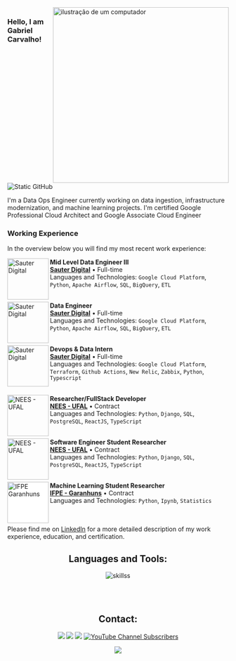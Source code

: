 <img src="https://raw.githubusercontent.com/MicaelliMedeiros/micaellimedeiros/master/image/computer-illustration.png" alt="ilustração de um computador" min-width="400px" max-width="400px" width="400px" align="right">

### Hello, I am Gabriel Carvalho!

<img src="https://img.shields.io/static/v1?label=Overview&message=iamgabs&color=8e11ed&style=for-the-badge&logo=GitHub" alt="Static GitHub">

<p>I'm a Data Ops Engineer currently working on data ingestion, infrastructure modernization, and machine learning projects.
I'm certified Google Professional Cloud Architect and Google Associate Cloud Engineer</p>

### Working Experience

In the overview below you will find my most recent work experience:

[<img align="left" height="94px" width="94px" alt="Sauter Digital" src="https://t2.gstatic.com/faviconV2?client=SOCIAL&type=FAVICON&fallback_opts=TYPE,SIZE,URL&url=http://sauter.digital&size=64"/>](https://sauter.digital/)

**Mid Level Data Engineer III** \
[**Sauter Digital**](https://sauter.digital/) • Full-time \
Languages and Technologies: `Google Cloud Platform`, `Python`, `Apache Airflow`, `SQL`, `BigQuery`, `ETL`\
<br/>

[<img align="left" height="94px" width="94px" alt="Sauter Digital" src="https://t2.gstatic.com/faviconV2?client=SOCIAL&type=FAVICON&fallback_opts=TYPE,SIZE,URL&url=http://sauter.digital&size=64"/>](https://sauter.digital/)

**Data Engineer** \
[**Sauter Digital**](https://sauter.digital/) • Full-time \
Languages and Technologies: `Google Cloud Platform`, `Python`, `Apache Airflow`, `SQL`, `BigQuery`, `ETL`\
<br/>

[<img align="left" height="94px" width="94px" alt="Sauter Digital" src="https://t2.gstatic.com/faviconV2?client=SOCIAL&type=FAVICON&fallback_opts=TYPE,SIZE,URL&url=http://sauter.digital&size=64"/>](https://sauter.digital/)

**Devops & Data Intern** \
[**Sauter Digital**](https://sauter.digital/) • Full-time \
Languages and Technologies: `Google Cloud Platform`, `Terraform`, `Github Actions`, `New Relic`, `Zabbix`, `Python`, `Typescript`\
<br/>

[<img align="left" height="94px" width="94px" alt="NEES - UFAL" src="https://encrypted-tbn0.gstatic.com/images?q=tbn:ANd9GcQiRNbKAiEDFgdB7EDOYt48cNWe5WX7o2qsPg&s"/>](https://www.nees.ufal.br/)

**Researcher/FullStack Developer** \
[**NEES - UFAL**](https://www.nees.ufal.br/) • Contract \
Languages and Technologies: `Python`, `Django`, `SQL`, `PostgreSQL`, `ReactJS`, `TypeScript`\
<br/>

[<img align="left" height="94px" width="94px" alt="NEES - UFAL" src="https://encrypted-tbn0.gstatic.com/images?q=tbn:ANd9GcQiRNbKAiEDFgdB7EDOYt48cNWe5WX7o2qsPg&s"/>](https://www.nees.ufal.br/)

**Software Engineer Student Researcher** \
[**NEES - UFAL**](https://www.nees.ufal.br/) • Contract \
Languages and Technologies: `Python`, `Django`, `SQL`, `PostgreSQL`, `ReactJS`, `TypeScript`\
<br/>

[<img align="left" height="94px" width="94px" style="background:white;" alt="IFPE Garanhuns" src="https://portais.univasf.edu.br/cartes/imagens/ifpe.png/@@images/4d3ee7ba-c865-4bd5-87fd-0e51fa19fbda.png"/>](https://portal.ifpe.edu.br/garanhuns/)

**Machine Learning Student Researcher** \
[**IFPE - Garanhuns**](https://portal.ifpe.edu.br/garanhuns/) • Contract \
Languages and Technologies: `Python`, `Ipynb`, `Statistics` \
<br/>
<br/>

Please find me on [LinkedIn](https://www.linkedin.com/in/iamgabs/) for a more detailed description of my work experience, education, and certification.

<div align="center">
<h2><b>Languages and Tools:</b></h2>
<img src="https://skillicons.dev/icons?i=py,java,js,ts,c,react,next,postgres,mysql,mongodb,spring,django,fastapi,terraform,github,githubactions,gitlab,html,css,sass,git,linux,gcp,aws,docker,kubernetes,selenium,bash,express,nodejs,cypress,androidstudio,firebase,figma,vscode,tailwind,zabbix,newrelic&perline=14" alt="skillss">
</div>

<br><br>

<div align="center">
<h2><b>Contact:</b></h2>
  <a href="mailto:contatotrabalhogab@gmail.com" alt="Gmail">
  <img src="https://img.shields.io/badge/-Gmail-FF0000?style=flat-square&labelColor=FF0000&logo=gmail&logoColor=white&link=contatotrabalhogab@gmail.com" /></a>

  <a href="https://www.linkedin.com/in/iamgabs/" alt="Linkedin">
  <img src="https://img.shields.io/badge/-Linkedin-0e76a8?style=flat-square&logo=Linkedin&logoColor=white&link=https://www.linkedin.com/in/gabriel-carvalho-98125620a/" /></a>

  <a href="https://www.instagram.com/iamgabsc/" alt="Instagram">
  <img src="https://img.shields.io/badge/-Instagram-DF0174?style=flat-square&labelColor=DF0174&logo=instagram&logoColor=white&link=https://www.instagram.com/iamgabc/"/></a>
 
  <a href="https://www.youtube.com/channel/UC3PgfwQY6rSfiGTdAFkNLXQ" alt="YouTube"> 
  <img alt="YouTube Channel Subscribers" src="https://img.shields.io/youtube/channel/subscribers/UC3PgfwQY6rSfiGTdAFkNLXQ?logo=Youtube&style=flat-square&color=00c4fa">
</p>  
 
![](https://komarev.com/ghpvc/?username=GabPhoenix&color=00c4fa)
</div>
